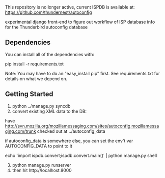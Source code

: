 This repository is no longer active, current ISPDB is available at: https://github.com/thundernest/autoconfig

experimental django front-end to figure out workflow of ISP database info
for the Thunderbird autoconfig database

## Dependencies

  You can install all of the dependencies with:

  pip install -r requirements.txt

  Note: You may have to do an "easy_install pip" first. See requirements.txt for details on what we depend on.

## Getting Started
1. python ../manage.py syncdb
2. convert existing XML data to the DB:

  have http://svn.mozilla.org/mozillamessaging.com/sites/autoconfig.mozillamessaging.com/trunk checked out at ../autoconfig_data
 
  if autoconfig_data is somewhere else, you can set the env't var AUTOCONFIG_DATA to  point to it
  
  echo 'import ispdb.convert;ispdb.convert.main()' | python manage.py shell

3. python manage.py runserver
4. then hit http://localhost:8000
